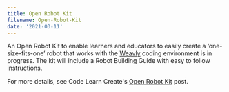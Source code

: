 ```yaml
---
title: Open Robot Kit
filename: Open-Robot-Kit
date: '2021-03-11'
---
```


An Open Robot Kit to enable learners and educators to easily create a ‘one-size-fits-one’ robot that works with the
[Weavly](https://weavly.org) coding environment is in progress. The kit will include a Robot Building Guide with easy to
follow instructions.

For more details, see Code Learn Create's [Open Robot Kit](https://www.codelearncreate.org/blog/open-robot-kit/) post.

